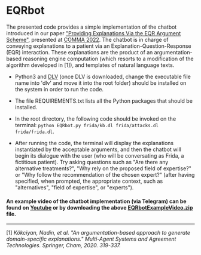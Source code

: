 # EQRbot
The presented code provides a simple implementation of the chatbot introduced in our paper ["Providing Explanations Via the EQR Argument Scheme"](https://ebooks.iospress.nl/volumearticle/60764), presented at [COMMA 2022](https://comma22.cs.cf.ac.uk/). 
The chatbot is in charge of conveying explanations to a patient via an Explanation-Question-Response (EQR) interaction. These explanations are the product of an argumentation-based reasoning engine computation (which resorts to a modification of the algorithm developed in [1]), and templates of natural language texts.

- Python3 and [DLV](https://www.dlvsystem.it/dlvsite/) (once DLV is downloaded, change the executable file name into 'dlv' and move it into the root folder) should be installed on the system in order to run the code.

- The file REQUIREMENTS.txt lists all the Python packages that should be installed.   

- In the root directory, the following code should be invoked on the terminal: `python EQRbot.py frida/kb.dl frida/attacks.dl frida/frida.dl`.

- After running the code, the terminal will display the explanations instantiated by the acceptable arguments, and then the chatbot will begin its dialogue with the user (who will be conversating as Frida, a fictitious patient). Try asking questions such as "Are there any alternative treatments?", "Why rely on the proposed field of expertise?" or "Why follow the recommendation of the chosen expert?" (after having specified, when prompted, the appropriate context, such as "alternatives", "field of expertise", or "experts").


#### An example video of the chatbot implementation (via Telegram) can be found on [Youtube](https://youtu.be/wtn78UWSoOY) or by downloading the above [EQRbotExampleVideo.zip](https://github.com/FCast07/EQRbot/blob/main/EQRbotExampleVideo.zip) file. 

-----------------------------------------------------
[1] _Kökciyan, Nadin, et al. "An argumentation-based approach to generate domain-specific explanations." Multi-Agent Systems and Agreement Technologies. Springer, Cham, 2020. 319-337._  
